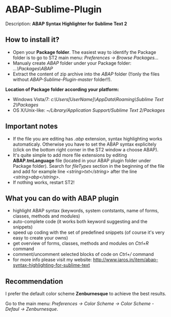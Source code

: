 ABAP-Sublime-Plugin
===================

Description: **ABAP Syntax Highlighter for Sublime Text 2**

How to install it?
------------------
 - Open your **Package folder**. The easiest way to identify the Package folder is to go to ST2 main menu: *Preferences -> Browse Packages...* 
 - Manualy create *ABAP* folder under your Package folder: *...\Packages\ABAP*
 - Extract the content of zip archive into the *ABAP* folder (!!only the files without *ABAP-Sublime-Plugin-master* folder!!).

**Location of Package folder according your platform:**
 - Windows Vista/7: *c:\Users\[UserName]\AppData\Roaming\Sublime Text 2\Packages* 
 - OS X/Unix-like: *~/Library/Application Support/Sublime Text 2/Packages*

Important notes
---------------
 - If the file you are editing has *.abp* extension, syntax highlighting works automaticaly. Otherwise you have to set the ABAP syntax explicitely (click on the bottom right corner in the ST2 window a choose ABAP).
 - It's quite simple to add more file extensions by editing **ABAP.tmLanguage** file (located in your ABAP plugin folder under Package folder). Search for *fileTypes* section in the beginning of the file and add for example line *&lt;string&gt;txt&lt;/string&gt;* after the line *&lt;string&gt;abp&lt;/string&gt;*.
 - If nothing works, restart ST2!

What you can do with ABAP plugin
--------------------------------
 - highlight ABAP syntax (keywords, system contstants, name of forms, classes, methods and modules)
 - auto-complete code (it works both keyword suggesting and the snippets)
 - speed up coding with the set of predefined snippets (of course it's very easy to create your owns)
 - get overview of forms, classes, methods and modules on *Ctrl+R* command
 - comment/uncomment selected blocks of code on *Ctrl+/* command
 - for more info please visit my website: http://www.jaros.in/item/abap-syntax-highlighting-for-sublime-text

Recommendation
--------------
I prefer the default color scheme **Zenburnesque** to achieve the best results. 

Go to the main menu: *Preferences -> Color Scheme -> Color Scheme - Defaul -> Zenburnesque*.
